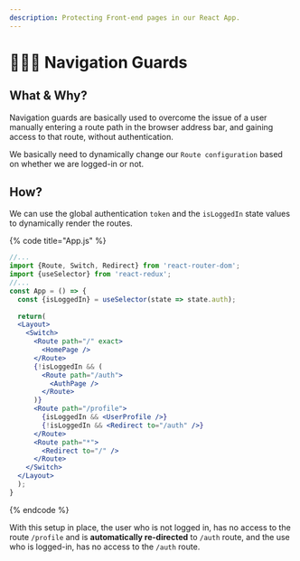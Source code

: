 ```yaml
---
description: Protecting Front-end pages in our React App.
---
```


# 💂🏻‍♂️ Navigation Guards

## What & Why?

Navigation guards are basically used to overcome the issue of a user manually entering a route path in the browser address bar, and gaining access to that route, without authentication.

We basically need to dynamically change our `Route configuration` based on whether we are logged-in or not.

## How?

We can use the global authentication `token` and the `isLoggedIn` state values to dynamically render the routes.

{% code title="App.js" %}
```jsx
//...
import {Route, Switch, Redirect} from 'react-router-dom';
import {useSelector} from 'react-redux';
//...
const App = () => {
  const {isLoggedIn} = useSelector(state => state.auth);
  
  return(
  <Layout>
    <Switch>
      <Route path="/" exact>
        <HomePage />
      </Route>
      {!isLoggedIn && (
        <Route path="/auth">
          <AuthPage />
        </Route>
      )}
      <Route path="/profile">
        {isLoggedIn && <UserProfile />}
        {!isLoggedIn && <Redirect to="/auth" />}
      </Route>
      <Route path="*">
        <Redirect to="/" />
      </Route>
    </Switch>
  </Layout>
  );
}
```
{% endcode %}

With this setup in place, the user who is not logged in, has no access to the route `/profile` and is **automatically re-directed** to `/auth` route, and the use who is logged-in, has no access to the `/auth` route.
